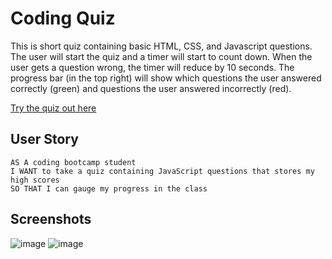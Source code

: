 # Coding Quiz

This is short quiz containing basic HTML, CSS, and Javascript questions. The user will start the quiz and a timer will start to count down. When the user gets a question wrong, the timer will reduce by 10 seconds. The progress bar (in the top right) will show which questions the user answered correctly (green) and questions the user answered incorrectly (red). 

[Try the quiz out here](https://jkthomps21.github.io/codingQuiz/)

## User Story

```
AS A coding bootcamp student
I WANT to take a quiz containing JavaScript questions that stores my high scores
SO THAT I can gauge my progress in the class
```

## Screenshots

![image](https://user-images.githubusercontent.com/49950576/80747188-a6943d00-8ae8-11ea-88de-5d02ede9f331.png)
![image](https://user-images.githubusercontent.com/49950576/80747230-b6138600-8ae8-11ea-9770-b9269fe6cb41.png)


